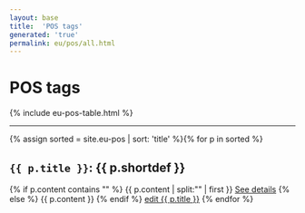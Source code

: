 ```yaml
---
layout: base
title:  'POS tags'
generated: 'true'
permalink: eu/pos/all.html
---
```


# POS tags

{% include eu-pos-table.html %}

----------

{% assign sorted = site.eu-pos | sort: 'title' %}{% for p in sorted %}
<a id="al-eu-pos/{{ p.title }}" class="al-dest"/>
<h2><code>{{ p.title }}</code>: {{ p.shortdef }}</h2>
{% if p.content contains "<!--details-->" %}    
{{ p.content | split:"<!--details-->" | first }}
<a href="{{ p.title }}" class="al-doc">See details</a>
{% else %}
{{ p.content }}
{% endif %}
<a href="{{ site.git_edit }}/{% if p.collection %}{{ p.relative_path }}{% else %}{{ p.path }}{% endif %}" target="#">edit {{ p.title }}</a>
{% endfor %}
